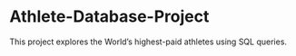 # Athlete-Database-Project
This project explores the World’s highest-paid athletes using SQL queries.  
